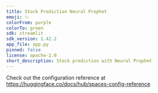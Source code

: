 ```yaml
---
title: Stock Prediction Neural Prophet
emoji: 📉
colorFrom: purple
colorTo: green
sdk: streamlit
sdk_version: 1.42.2
app_file: app.py
pinned: false
license: apache-2.0
short_description: Stock prediction with Neural Prophet
---
```


Check out the configuration reference at https://huggingface.co/docs/hub/spaces-config-reference
